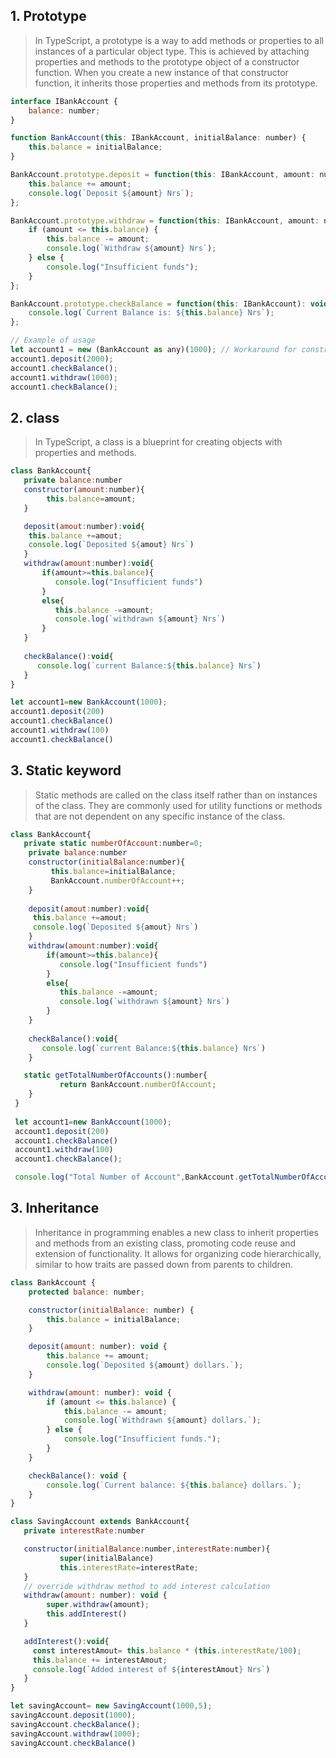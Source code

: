 ## 1. Prototype
> In TypeScript, a prototype is a way to add methods or properties to all instances of a particular object type. This is achieved by attaching properties and methods to the prototype object of a constructor function. When you create a new instance of that constructor function, it inherits those properties and methods from its prototype.

```javascript
interface IBankAccount {
    balance: number;
}

function BankAccount(this: IBankAccount, initialBalance: number) {
    this.balance = initialBalance;
}

BankAccount.prototype.deposit = function(this: IBankAccount, amount: number): void {
    this.balance += amount;
    console.log(`Deposit ${amount} Nrs`);
};

BankAccount.prototype.withdraw = function(this: IBankAccount, amount: number): void {
    if (amount <= this.balance) {
        this.balance -= amount;
        console.log(`Withdraw ${amount} Nrs`);
    } else {
        console.log("Insufficient funds");
    }
};

BankAccount.prototype.checkBalance = function(this: IBankAccount): void {
    console.log(`Current Balance is: ${this.balance} Nrs`);
};

// Example of usage
let account1 = new (BankAccount as any)(1000); // Workaround for constructor signature issue
account1.deposit(2000);
account1.checkBalance();
account1.withdraw(1000);
account1.checkBalance();

```
## 2. class
>In TypeScript, a class is a blueprint for creating objects with properties and methods. 

``` javascript
class BankAccount{
   private balance:number
   constructor(amount:number){
        this.balance=amount;
   }

   deposit(amout:number):void{
    this.balance +=amout;
    console.log(`Deposited ${amout} Nrs`)
   }
   withdraw(amount:number):void{
       if(amount>=this.balance){
          console.log("Insufficient funds")
       }
       else{
          this.balance -=amount;
          console.log(`withdrawn ${amount} Nrs`)
       }
   }
   
   checkBalance():void{
      console.log(`current Balance:${this.balance} Nrs`)
   }
}

let account1=new BankAccount(1000);
account1.deposit(200)
account1.checkBalance()
account1.withdraw(100)
account1.checkBalance()
```
## 3. Static keyword
> Static methods are called on the class itself rather than on instances of the class. They are commonly used for utility functions or methods that are not dependent on any specific instance of the class.

```javascript
class BankAccount{
   private static numberOfAccount:number=0;
    private balance:number
    constructor(initialBalance:number){
         this.balance=initialBalance;
         BankAccount.numberOfAccount++;
    }
 
    deposit(amout:number):void{
     this.balance +=amout;
     console.log(`Deposited ${amout} Nrs`)
    }
    withdraw(amount:number):void{
        if(amount>=this.balance){
           console.log("Insufficient funds")
        }
        else{
           this.balance -=amount;
           console.log(`withdrawn ${amount} Nrs`)
        }
    }
    
    checkBalance():void{
       console.log(`current Balance:${this.balance} Nrs`)
    }

   static getTotalNumberOfAccounts():number{
           return BankAccount.numberOfAccount;
    }
 }
 
 let account1=new BankAccount(1000);
 account1.deposit(200)
 account1.checkBalance()
 account1.withdraw(100)
 account1.checkBalance();

 console.log("Total Number of Account",BankAccount.getTotalNumberOfAccounts())
```
## 3. Inheritance
> Inheritance in programming enables a new class to inherit properties and methods from an existing class, promoting code reuse and extension of functionality. It allows for organizing code hierarchically, similar to how traits are passed down from parents to children.

``` javascript
class BankAccount {
    protected balance: number;

    constructor(initialBalance: number) {
        this.balance = initialBalance;
    }

    deposit(amount: number): void {
        this.balance += amount;
        console.log(`Deposited ${amount} dollars.`);
    }

    withdraw(amount: number): void {
        if (amount <= this.balance) {
            this.balance -= amount;
            console.log(`Withdrawn ${amount} dollars.`);
        } else {
            console.log("Insufficient funds.");
        }
    }

    checkBalance(): void {
        console.log(`Current balance: ${this.balance} dollars.`);
    }
}

class SavingAccount extends BankAccount{
   private interestRate:number

   constructor(initialBalance:number,interestRate:number){
           super(initialBalance)
           this.interestRate=interestRate;
   }
   // override withdraw method to add interest calculation
   withdraw(amount: number): void {
        super.withdraw(amount);
        this.addInterest()
   }

   addInterest():void{
     const interestAmout= this.balance * (this.interestRate/100);
     this.balance += interestAmout;
     console.log(`Added interest of ${interestAmout} Nrs`)
   }
}

let savingAccount= new SavingAccount(1000,5);
savingAccount.deposit(1000);
savingAccount.checkBalance();
savingAccount.withdraw(1000);
savingAccount.checkBalance()
```
